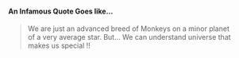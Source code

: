 #### An Infamous Quote Goes like...
> We are just an advanced breed of Monkeys on a minor planet  
> of a very average star. But... We can understand universe that  
> makes us special !!


<!--
**MrRhuezzler/MrRhuezzler** is a ✨ _special_ ✨ repository because its `README.md` (this file) appears on your GitHub profile.

Here are some ideas to get you started:

- 🔭 I’m currently working on ...
- 🌱 I’m currently learning ...
- 👯 I’m looking to collaborate on ...
- 🤔 I’m looking for help with ...
- 💬 Ask me about ...
- 📫 How to reach me: ...
- 😄 Pronouns: ...
- ⚡ Fun fact: ...
-->
